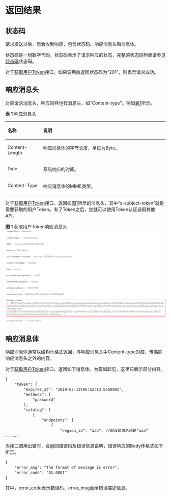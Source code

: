 # 返回结果<a name="ocr_03_0006"></a>

## 状态码<a name="section1064111572408"></a>

请求发送以后，您会收到响应，包含状态码、响应消息头和消息体。

状态码是一组数字代码，状态码表示了请求响应的状态，完整的状态码列表请参见[状态码](状态码.md)状态码。

对于[获取用户Token](https://support.huaweicloud.com/api-iam/zh-cn_topic_0057845583.html)接口，如果调用后返回状态码为“201”，则表示请求成功。

## 响应消息头<a name="section187251122154319"></a>

对应请求消息头，响应同样也有消息头，如“Content-type”。例如[表1](#table179639434256)所示。

**表 1**  响应消息头

<a name="table179639434256"></a>
<table><thead align="left"><tr id="row123272441252"><th class="cellrowborder" valign="top" width="22.220000000000002%" id="mcps1.2.3.1.1"><p id="p103281944162517"><a name="p103281944162517"></a><a name="p103281944162517"></a>名称</p>
</th>
<th class="cellrowborder" valign="top" width="77.78%" id="mcps1.2.3.1.2"><p id="p132844412258"><a name="p132844412258"></a><a name="p132844412258"></a>说明</p>
</th>
</tr>
</thead>
<tbody><tr id="row10328644192513"><td class="cellrowborder" valign="top" width="22.220000000000002%" headers="mcps1.2.3.1.1 "><p id="p1132874422519"><a name="p1132874422519"></a><a name="p1132874422519"></a>Content-Length</p>
</td>
<td class="cellrowborder" valign="top" width="77.78%" headers="mcps1.2.3.1.2 "><p id="p12328174492517"><a name="p12328174492517"></a><a name="p12328174492517"></a>响应消息体的字节长度，单位为Byte。</p>
</td>
</tr>
<tr id="row23281344202512"><td class="cellrowborder" valign="top" width="22.220000000000002%" headers="mcps1.2.3.1.1 "><p id="p432934432513"><a name="p432934432513"></a><a name="p432934432513"></a>Date</p>
</td>
<td class="cellrowborder" valign="top" width="77.78%" headers="mcps1.2.3.1.2 "><p id="p83291544132511"><a name="p83291544132511"></a><a name="p83291544132511"></a>系统响应的时间。</p>
</td>
</tr>
<tr id="row8329044102518"><td class="cellrowborder" valign="top" width="22.220000000000002%" headers="mcps1.2.3.1.1 "><p id="p19330744112512"><a name="p19330744112512"></a><a name="p19330744112512"></a>Content-Type</p>
</td>
<td class="cellrowborder" valign="top" width="77.78%" headers="mcps1.2.3.1.2 "><p id="p20330144402511"><a name="p20330144402511"></a><a name="p20330144402511"></a>响应消息体的MIME类型。</p>
</td>
</tr>
</tbody>
</table>

对于[获取用户Token](https://support.huaweicloud.com/api-iam/zh-cn_topic_0057845583.html)接口，返回如[图1](#fig2076911341288)所示的消息头，其中“x-subject-token”就是需要获取的用户Token。有了Token之后，您就可以使用Token认证调用其他API。

**图 1**  获取用户Token响应消息头<a name="fig2076911341288"></a>  
![](figures/获取用户Token响应消息头.png "获取用户Token响应消息头")

## 响应消息体<a name="section6627305442"></a>

响应消息体通常以结构化格式返回，与响应消息头中Content-type对应，传递除响应消息头之外的内容。

对于[获取用户Token](https://support.huaweicloud.com/api-iam/zh-cn_topic_0057845583.html)接口，返回如下消息体。为篇幅起见，这里只展示部分内容。

```
{ 
    "token": { 
        "expires_at": "2019-02-13T06:52:13.855000Z", 
        "methods": [ 
            "password" 
        ], 
        "catalog": [ 
            { 
                "endpoints": [ 
                    { 
                        "region_id": "aaa", //假设区域名称是“aaa” 
......
```

当接口调用出错时，会返回错误码及错误信息说明，错误响应的Body体格式如下所示。

```
{ 
    "error_msg": "The format of message is error", 
    "error_code": "AS.0001" 
}
```

其中，error\_code表示错误码，error\_msg表示错误描述信息。

